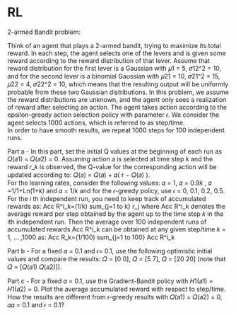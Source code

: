 # RL

2-armed Bandit problem:

Think of an agent that plays a 2-armed bandit, trying to maximize its total reward. 
In each step, the agent selects one of the levers and is given some reward according to the reward distribution of that lever. 
Assume that reward distribution for the first lever is a Gaussian with 𝜇1 = 5, 𝜎12^2 = 10, and for the second lever is a binomial Gaussian with 𝜇21 = 10, 𝜎21^2 = 15, 𝜇22 = 4, 𝜎22^2 = 10, which means that  the  resulting  output  will  be  uniformly  probable  from  these  two  Gaussian  distributions. 
In  this  problem,  we  assume  the  reward  distributions  are  unknown,  and  the  agent  only  sees  a  realization  of  reward  after  selecting  an  action.  The  agent  takes  action  according  to  the  epsilon-greedy action selection policy with parameter 𝜖. We  consider  the  agent  selects  1000  actions,  which  is  referred  to  as  step/time.  
In  order  to  have smooth results, we repeat 1000 steps for 100 independent runs. 

Part a - In this part, set the initial Q values at the beginning of each run as 𝑄(𝑎1) = 𝑄(𝑎2) = 0. Assuming action 𝑎 is  selected  at  time  step 𝑘 and  the  reward  𝑟_𝑘  is  observed,  the  Q-value  for  the  corresponding  action  will  be  updated  according  to:  𝑄(𝑎) = 𝑄(𝑎) + 𝛼( r − 𝑄(𝑎) ).  
For  the  learning rates, consider the following values: 𝛼 = 1, 𝛼 = 0.9𝑘 , 𝛼 =1/1+Ln(1+𝑘) and 𝛼 = 1/𝑘 and for the  𝜖-greedy  policy,  use  𝜖 = 0, 0.1, 0.2, 0.5.  
For the i th independent run, you need to keep track of accumulated rewards as: 
Acc R^i_k=(1/k) sum_{j=1 to k} r_j
where Acc R^i_k denotes the average reward per step obtained by the agent up to the time step 𝑘 in  the  ith  independent  run.  Then  the  average  over  100  independent  runs  of  accumulated rewards Acc R^i_k can be obtained at any given step/time 𝑘 = 1, ... ,1000 as: 
 Acc R_k=(1/100) sum_{j=1 to 100} Acc R^i_k

Part b - For  a  fixed  𝛼 = 0.1  and  𝜖= 0.1,  use  the  following  optimistic  initial  values  and  compare  the results:  𝑄 = [0 0],  𝑄  = [5 7], 𝑄 = [20 20]  (note  that  𝑄 = [𝑄(𝑎1)  𝑄(𝑎2)]).

Part c - For a fixed 𝛼 = 0.1, use the Gradient-Bandit policy with 𝐻1(𝑎1) = 𝐻1(𝑎2) = 0. Plot the average accumulated  reward  with  respect  to  step/time.  How  the  results  are  different  from  𝜖-greedy results with 𝑄(𝑎1) = 𝑄(𝑎2) = 0, 𝛼𝛼 = 0.1 and 𝜖 = 0.1? 
